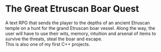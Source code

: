 # The Great Etruscan Boar Quest
A text RPG that sends the player to the depths of an ancient Etruscan temple on a hunt for the grand Etruscan boar vessel.
Along the way, the user will have to use their wits, memory, intuition and arsenal of items to survive the threats, steal the boar and escape.<br />
This is also one of my first C++ projects.
